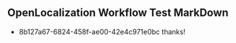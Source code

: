 ## OpenLocalization Workflow Test MarkDown
* 8b127a67-6824-458f-ae00-42e4c971e0bc thanks!

<!--HONumber=Aug16_HO1-->


